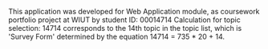 This application was developed for Web Application module, as coursework portfolio project at WIUT by student ID: 00014714
Calculation for topic selection: 14714 corresponds to the 14th topic in the topic list, which is 'Survey Form' determined by the equation 14714 = 735 * 20 + 14.
